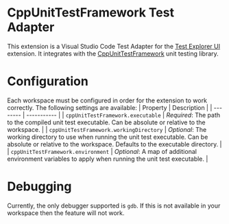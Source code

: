 # CppUnitTestFramework Test Adapter
This extension is a Visual Studio Code Test Adapter for the [Test Explorer UI](https://marketplace.visualstudio.com/items?itemName=hbenl.vscode-test-explorer) extension.  It integrates with the [CppUnitTestFramework](https://github.com/drleq/CppUnitTestFramework) unit testing library.

# Configuration
Each workspace must be configured in order for the extension to work correctly.  The following settings are available:
| Property | Description |
| -------- | ----------- |
| `cppUnitTestFramework.executable` | _Required_: The path to the compiled unit test executable.  Can be absolute or relative to the workspace. |
| `cppUnitTestFramework.workingDirectory` | _Optional_: The working directory to use when running the unit test executable.  Can be absolute or relative to the workspace.  Defaults to the executable directory. |
| `cppUnitTestFramework.environment` | _Optional_: A map of additional environment variables to apply when running the unit test executable. |

# Debugging
Currently, the only debugger supported is `gdb`.  If this is not available in your workspace then the feature will not work.